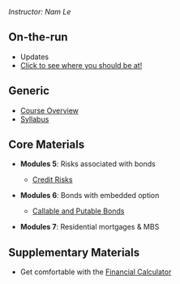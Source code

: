 *Instructor: Nam Le*


## On-the-run
- Updates
- [Click to see where you should be at!](call_put_option.html#pricing-callable-bonds)

## Generic
- [Course Overview](syllabus.html)
- [Syllabus](syllabus.html)

## Core Materials
- **Modules 5**: Risks associated with bonds

    - [Credit Risks](credit_risk.html)


- **Modules 6**: Bonds with embedded option

    - [Callable and Putable Bonds](call_put_option.html)


- **Modules 7**: Residential mortgages & MBS

## Supplementary Materials
- Get comfortable with the [Financial Calculator](financial_calculator.html)  


<a id='deterministic-asset-pricing'></a>


<a id='npv'></a>
